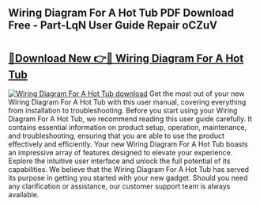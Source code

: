## Wiring Diagram For A Hot Tub PDF Download Free - Part-LqN User Guide Repair oCZuV

# <h2><a href="http://dfj98ho.blite.top/?on=Wiring+Diagram+For+A+Hot+Tub">🔗Download New 👉🔴 Wiring Diagram For A Hot Tub</a></h2>

[![Wiring Diagram For A Hot Tub download](https://i.imgur.com/lujVjoI.png)](http://dfj98ho.blite.top/?on=Wiring+Diagram+For+A+Hot+Tub)
Get the most out of your new Wiring Diagram For A Hot Tub with this user manual, covering everything from installation to troubleshooting. Before you start using your Wiring Diagram For A Hot Tub, we recommend reading this user guide carefully. It contains essential information on product setup, operation, maintenance, and troubleshooting, ensuring that you are able to use the product effectively and efficiently. Your new Wiring Diagram For A Hot Tub boasts an impressive array of features designed to elevate your experience. Explore the intuitive user interface and unlock the full potential of its capabilities. We believe that the Wiring Diagram For A Hot Tub has served its purpose in getting you started with your new gadget. Should you need any clarification or assistance, our customer support team is always available.
